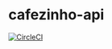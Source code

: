 # cafezinho-api
[![CircleCI](https://circleci.com/gh/rodrigodata/cafezinho-api/tree/integration.svg?style=svg)](https://circleci.com/gh/rodrigodata/cafezinho-api/tree/integration)

